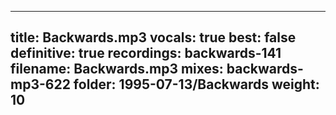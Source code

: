 
---
title: Backwards.mp3
vocals: true
best: false
definitive: true
recordings: backwards-141
filename: Backwards.mp3
mixes: backwards-mp3-622
folder: 1995-07-13/Backwards
weight: 10
---
